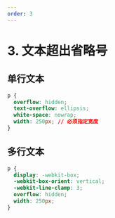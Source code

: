 ```yaml
---
order: 3
---
```


# 3. 文本超出省略号


## 单行文本
```css
p {
  overflow: hidden;
  text-overflow: ellipsis;
  white-space: nowrap;
  width: 250px; // 必须指定宽度
}
```

## 多行文本
```css
p {
  display: -webkit-box;
  -webkit-box-orient: vertical;
  -webkit-line-clamp: 3;
  overflow: hidden;
  width: 250px;
}
```
